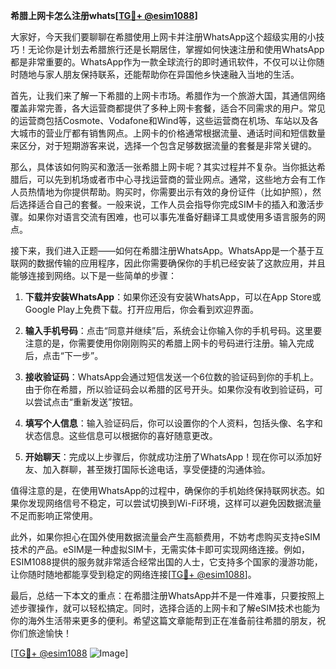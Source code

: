 **希腊上网卡怎么注册whats[[TG💪+ @esim1088](https://t.me/s/esim1088)]**

大家好，今天我们要聊聊在希腊使用上网卡并注册WhatsApp这个超级实用的小技巧！无论你是计划去希腊旅行还是长期居住，掌握如何快速注册和使用WhatsApp都是非常重要的。WhatsApp作为一款全球流行的即时通讯软件，不仅可以让你随时随地与家人朋友保持联系，还能帮助你在异国他乡快速融入当地的生活。

首先，让我们来了解一下希腊的上网卡市场。希腊作为一个旅游大国，其通信网络覆盖非常完善，各大运营商都提供了多种上网卡套餐，适合不同需求的用户。常见的运营商包括Cosmote、Vodafone和Wind等，这些运营商在机场、车站以及各大城市的营业厅都有销售网点。上网卡的价格通常根据流量、通话时间和短信数量来区分，对于短期游客来说，选择一个包含足够数据流量的套餐是非常关键的。

那么，具体该如何购买和激活一张希腊上网卡呢？其实过程并不复杂。当你抵达希腊后，可以先到机场或者市中心寻找运营商的营业网点。通常，这些地方会有工作人员热情地为你提供帮助。购买时，你需要出示有效的身份证件（比如护照），然后选择适合自己的套餐。一般来说，工作人员会指导你完成SIM卡的插入和激活步骤。如果你对语言交流有困难，也可以事先准备好翻译工具或使用多语言服务的网点。

接下来，我们进入正题——如何在希腊注册WhatsApp。WhatsApp是一个基于互联网的数据传输的应用程序，因此你需要确保你的手机已经安装了这款应用，并且能够连接到网络。以下是一些简单的步骤：

1. **下载并安装WhatsApp**：如果你还没有安装WhatsApp，可以在App Store或Google Play上免费下载。打开应用后，你会看到欢迎界面。
   
2. **输入手机号码**：点击“同意并继续”后，系统会让你输入你的手机号码。这里要注意的是，你需要使用你刚刚购买的希腊上网卡的号码进行注册。输入完成后，点击“下一步”。

3. **接收验证码**：WhatsApp会通过短信发送一个6位数的验证码到你的手机上。由于你在希腊，所以验证码会以希腊的区号开头。如果你没有收到验证码，可以尝试点击“重新发送”按钮。

4. **填写个人信息**：输入验证码后，你可以设置你的个人资料，包括头像、名字和状态信息。这些信息可以根据你的喜好随意更改。

5. **开始聊天**：完成以上步骤后，你就成功注册了WhatsApp！现在你可以添加好友、加入群聊，甚至拨打国际长途电话，享受便捷的沟通体验。

值得注意的是，在使用WhatsApp的过程中，确保你的手机始终保持联网状态。如果你发现网络信号不稳定，可以尝试切换到Wi-Fi环境，这样可以避免因数据流量不足而影响正常使用。

此外，如果你担心在国外使用数据流量会产生高额费用，不妨考虑购买支持eSIM技术的产品。eSIM是一种虚拟SIM卡，无需实体卡即可实现网络连接。例如，ESIM1088提供的服务就非常适合经常出国的人士，它支持多个国家的漫游功能，让你随时随地都能享受到稳定的网络连接[[TG💪+ @esim1088](https://t.me/s/esim1088)]。

最后，总结一下本文的重点：在希腊注册WhatsApp并不是一件难事，只要按照上述步骤操作，就可以轻松搞定。同时，选择合适的上网卡和了解eSIM技术也能为你的海外生活带来更多的便利。希望这篇文章能帮到正在准备前往希腊的朋友，祝你们旅途愉快！

[[TG💪+ @esim1088](https://t.me/s/esim1088) ![Image](https://i.postimg.cc/4NQfJmqS/Snipaste-2025-05-13-00-14-12.png)]